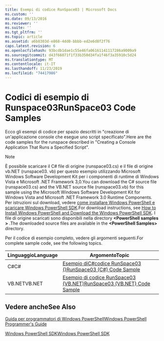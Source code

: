 ```yaml
---
title: Esempi di codice RunSpace03 | Microsoft Docs
ms.custom: ''
ms.date: 09/13/2016
ms.reviewer: ''
ms.suite: ''
ms.tgt_pltfrm: ''
ms.topic: article
ms.assetid: a6b8303d-e868-4dd0-bbbb-ed2e6d8f2f76
caps.latest.revision: 6
ms.openlocfilehash: 93bcdb1dae1c55e46fa06161141117286a9009a9
ms.sourcegitcommit: d43f66071f1f33b350d34fa1f46f3a35910c5d24
ms.translationtype: MT
ms.contentlocale: it-IT
ms.lasthandoff: 11/23/2019
ms.locfileid: "74417986"
---
```

# <a name="runspace03-code-samples"></a><span data-ttu-id="a8584-102">Codici di esempio di Runspace03</span><span class="sxs-lookup"><span data-stu-id="a8584-102">RunSpace03 Code Samples</span></span>

<span data-ttu-id="a8584-103">Ecco gli esempi di codice per spazio descritti in "creazione di un'applicazione console che esegue uno script specificato".</span><span class="sxs-lookup"><span data-stu-id="a8584-103">Here are the code samples for the runspace described in "Creating a Console Application That Runs a Specified Script".</span></span>

> [!NOTE]
> <span data-ttu-id="a8584-104">È possibile scaricare il C# file di origine (runspace03.cs) e il file di origine vb.NET (runspace03. vb) per questo esempio utilizzando Microsoft Windows Software Development Kit per i componenti di runtime di Windows Vista e Microsoft .NET Framework 3,0.</span><span class="sxs-lookup"><span data-stu-id="a8584-104">You can download the C# source file (runspace03.cs) and the VB.NET source file (runspace03.vb) for this sample using the Microsoft Windows Software Development Kit for Windows Vista and Microsoft .NET Framework 3.0 Runtime Components.</span></span> <span data-ttu-id="a8584-105">Per istruzioni sul download, vedere [come installare Windows PowerShell e scaricare Windows PowerShell SDK](/powershell/scripting/developer/installing-the-windows-powershell-sdk).</span><span class="sxs-lookup"><span data-stu-id="a8584-105">For download instructions, see [How to Install Windows PowerShell and Download the Windows PowerShell SDK](/powershell/scripting/developer/installing-the-windows-powershell-sdk).</span></span>
> <span data-ttu-id="a8584-106">I file di origine scaricati sono disponibili nella directory **\<PowerShell samples >** .</span><span class="sxs-lookup"><span data-stu-id="a8584-106">The downloaded source files are available in the **\<PowerShell Samples>** directory.</span></span>

<span data-ttu-id="a8584-107">Per il codice di esempio completo, vedere gli argomenti seguenti.</span><span class="sxs-lookup"><span data-stu-id="a8584-107">For complete sample code, see the following topics.</span></span>

| <span data-ttu-id="a8584-108">Linguaggio</span><span class="sxs-lookup"><span data-stu-id="a8584-108">Language</span></span> |                                 <span data-ttu-id="a8584-109">Argomento</span><span class="sxs-lookup"><span data-stu-id="a8584-109">Topic</span></span>                                 |
| -------- | --------------------------------------------------------------------- |
| <span data-ttu-id="a8584-110">C#</span><span class="sxs-lookup"><span data-stu-id="a8584-110">C#</span></span>       | [<span data-ttu-id="a8584-111">Esempio diC#codice RunSpace03 ()</span><span class="sxs-lookup"><span data-stu-id="a8584-111">RunSpace03 (C#) Code Sample</span></span>](./runspace03-csharp-code-sample.md)     |
| <span data-ttu-id="a8584-112">VB.NET</span><span class="sxs-lookup"><span data-stu-id="a8584-112">VB.NET</span></span>   | [<span data-ttu-id="a8584-113">Esempio di codice RunSpace03 (VB.NET)</span><span class="sxs-lookup"><span data-stu-id="a8584-113">RunSpace03 (VB.NET) Code Sample</span></span>](./runspace03-vb-net-code-sample.md) |

## <a name="see-also"></a><span data-ttu-id="a8584-114">Vedere anche</span><span class="sxs-lookup"><span data-stu-id="a8584-114">See Also</span></span>

[<span data-ttu-id="a8584-115">Guida per programmatori di Windows PowerShell</span><span class="sxs-lookup"><span data-stu-id="a8584-115">Windows PowerShell Programmer's Guide</span></span>](./windows-powershell-programmer-s-guide.md)

[<span data-ttu-id="a8584-116">Windows PowerShell SDK</span><span class="sxs-lookup"><span data-stu-id="a8584-116">Windows PowerShell SDK</span></span>](../windows-powershell-reference.md)
